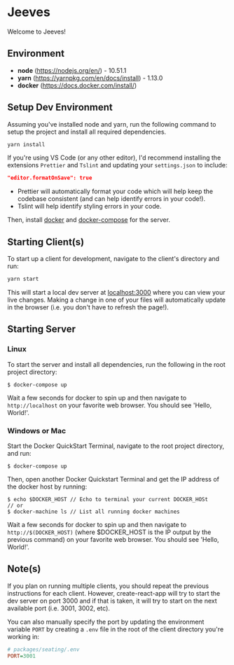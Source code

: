 # Jeeves
Welcome to Jeeves!

## Environment
+ **node** (https://nodejs.org/en/) - 10.51.1
+ **yarn** (https://yarnpkg.com/en/docs/install) - 1.13.0
+ **docker** (https://docs.docker.com/install/)

## Setup Dev Environment
Assuming you've installed node and yarn, run the following command to setup the project and install all required dependencies.

```bash
yarn install
```

If you're using VS Code (or any other editor), I'd recommend installing the extensions `Prettier` and `Tslint` and updating your `settings.json` to include:
```json
"editor.formatOnSave": true
```
- Prettier will automatically format your code which will help keep the codebase consistent (and can help identify errors in your code!).
- Tslint will help identify styling errors in your code.

Then, install [docker](https://docs.docker.com/toolbox/toolbox_install_windows/)
and [docker-compose](https://docs.docker.com/compose/install/) for the server.

## Starting Client(s)
To start up a client for development, navigate to the client's directory and run:
```bash
yarn start
```

This will start a local dev server at [localhost:3000](http://localhost:3000) where you can view your live changes. Making a change in one of your files will automatically update in the browser (i.e. you don't have to refresh the page!).

## Starting Server
### Linux
To start the server and install all dependencies, run the following in the root
project directory:
```
$ docker-compose up
```

Wait a few seconds for docker to spin up and then navigate to
``http://localhost`` on your favorite web browser. You should see 'Hello,
World!'.

### Windows or Mac
Start the Docker QuickStart Terminal, navigate to the root project directory,
and run:
```
$ docker-compose up
```

Then, open another Docker Quickstart Terminal and get the IP address of the
docker host by running:
```
$ echo $DOCKER_HOST // Echo to terminal your current DOCKER_HOSt
// or
$ docker-machine ls // List all running docker machines
```

Wait a few seconds for docker to spin up and then navigate to
``http://$(DOCKER_HOST)`` (where $DOCKER_HOST is the IP output by the previous
command) on your favorite web browser. You should see 'Hello, World!'.

## Note(s)
If you plan on running multiple clients, you should repeat the previous instructions for each client. However, create-react-app will try to start the dev server on port 3000 and if that is taken, it will try to start on the next available port (i.e. 3001, 3002, etc).

You can also manually specify the port by updating the environment variable `PORT` by creating a `.env` file in the root of the client directory you're working in:
```ini
# packages/seating/.env
PORT=3001
```
